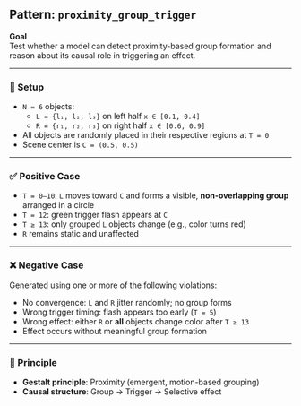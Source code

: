 ## Pattern: `proximity_group_trigger`

**Goal**  
Test whether a model can detect proximity-based group formation and reason about its causal role in triggering an effect.

---

### 🔧 Setup

- `N = 6` objects: 
  - `L = {l₁, l₂, l₃}` on left half `x ∈ [0.1, 0.4]`
  - `R = {r₁, r₂, r₃}` on right half `x ∈ [0.6, 0.9]`
- All objects are randomly placed in their respective regions at `T = 0`
- Scene center is `C = (0.5, 0.5)`

---

### ✅ Positive Case

- `T = 0–10`: `L` moves toward `C` and forms a visible, **non-overlapping group** arranged in a circle
- `T = 12`: green trigger flash appears at `C`
- `T ≥ 13`: only grouped `L` objects change (e.g., color turns red)
- `R` remains static and unaffected

---

### ❌ Negative Case

Generated using one or more of the following violations:

- No convergence: `L` and `R` jitter randomly; no group forms
- Wrong trigger timing: flash appears too early (`T = 5`)
- Wrong effect: either `R` or **all** objects change color after `T ≥ 13`
- Effect occurs without meaningful group formation

---

### 🧠 Principle

- **Gestalt principle**: Proximity (emergent, motion-based grouping)
- **Causal structure**: Group → Trigger → Selective effect

